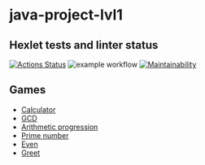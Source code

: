 # java-project-lvl1

## Hexlet tests and linter status

[![Actions Status](https://github.com/Oleg995/java-project-lvl1/workflows/hexlet-check/badge.svg)](https://github.com/Oleg995/java-project-lvl1/actions)
![example workflow](https://github.com/Oleg995/java-project-lvl1/actions/workflows/newfile.yaml/badge.svg)
[![Maintainability](https://api.codeclimate.com/v1/badges/5b8f3ac1c30894d0e56c/maintainability)](https://codeclimate.com/github/Oleg995/java-project-lvl1/maintainability)

## Games 

* [Calculator](https://asciinema.org/a/UrmmXZqAwQuPbrm7ItVek2ZZ4)
* [GCD](https://asciinema.org/a/jGapcZFPQoH7RbobtMWRScePK)
* [Arithmetic progression](https://asciinema.org/a/3JmFNx3ORKog5qoCo6nZjADdS)
* [Prime number](https://asciinema.org/a/biijLsyrXzQC5NpTMoT4zxUcx)
* [Even](https://asciinema.org/a/yDuMwDEY3C53PKFcXsW6Y2kTO)
* [Greet](https://asciinema.org/a/BiInHJJo17IxtoiOmQkRCxGrx)
